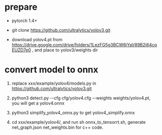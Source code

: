 # prepare
* pytorch 1.4+

* git clone https://github.com/ultralytics/yolov3.git

* download yolov4.pt from https://drive.google.com/drive/folders/1LezFG5g3BCW6iYaV89B2i64cqEUZD7e0 , and place to yolov3/weights dir

# convert model to onnx
1. replace xxx/example/yolov4/models.py in https://github.com/ultralytics/yolov3.git

2. python3 detect.py --cfg cfg/yolov4.cfg --weights weights/yolov4.pt, you will get a yolov4.onnx

3. python3 simplify_yolov4_onnx.py to get yolov4_simplify.onnx

4. cd xxx/example/yolov4/, and run sh onnx_to_tensorrt.sh, generate net_graph.json net_weights.bin for c++ code.

